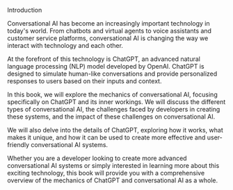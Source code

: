 Introduction

Conversational AI has become an increasingly important technology in today's world. From chatbots and virtual agents to voice assistants and customer service platforms, conversational AI is changing the way we interact with technology and each other.

At the forefront of this technology is ChatGPT, an advanced natural language processing (NLP) model developed by OpenAI. ChatGPT is designed to simulate human-like conversations and provide personalized responses to users based on their inputs and context.

In this book, we will explore the mechanics of conversational AI, focusing specifically on ChatGPT and its inner workings. We will discuss the different types of conversational AI, the challenges faced by developers in creating these systems, and the impact of these challenges on conversational AI.

We will also delve into the details of ChatGPT, exploring how it works, what makes it unique, and how it can be used to create more effective and user-friendly conversational AI systems.

Whether you are a developer looking to create more advanced conversational AI systems or simply interested in learning more about this exciting technology, this book will provide you with a comprehensive overview of the mechanics of ChatGPT and conversational AI as a whole.
